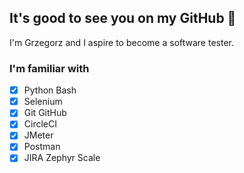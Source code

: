 ## It's good to see you on my GitHub 👋
I'm Grzegorz and I aspire to become a software tester.

### I'm familiar with
- [x] Python Bash
- [x] Selenium
- [x] Git GitHub
- [x] CircleCI
- [x] JMeter
- [x] Postman
- [x] JIRA Zephyr Scale   
<!--
**grzegorzchwalencki/grzegorzchwalencki** is a ✨ _special_ ✨ repository because its `README.md` (this file) appears on your GitHub profile.

Here are some ideas to get you started:

- 🔭 I’m currently working on ...
- 🌱 I’m currently learning ...
- 👯 I’m looking to collaborate on ...
- 🤔 I’m looking for help with ...
- 💬 Ask me about ...
- 📫 How to reach me: ...
- 😄 Pronouns: ...
- ⚡ Fun fact: ...
-->
